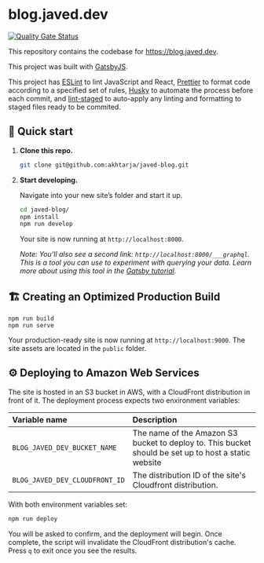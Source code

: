 # blog.javed.dev

[![Quality Gate Status](https://sonarcloud.io/api/project_badges/measure?project=akhtarja_javed-blog&metric=alert_status)](https://sonarcloud.io/dashboard?id=akhtarja_javed-blog)

This repository contains the codebase for https://blog.javed.dev.

This project was built with [GatsbyJS](https://www.gatsbyjs.org/).

This project has [ESLint](https://eslint.org/) to lint JavaScript and React, [Prettier](https://prettier.io/) to format code according to a specified set of rules, [Husky](https://github.com/typicode/husky) to automate the process before each commit, and [lint-staged](https://github.com/okonet/lint-staged) to auto-apply any linting and formatting to staged files ready to be commited.

## 🚀 Quick start

1.  **Clone this repo.**

    ```sh
    git clone git@github.com:akhtarja/javed-blog.git
    ```

1.  **Start developing.**

    Navigate into your new site’s folder and start it up.

    ```sh
    cd javed-blog/
    npm install
    npm run develop
    ```

    Your site is now running at `http://localhost:8000`.

    _Note: You'll also see a second link: _`http://localhost:8000/___graphql`_. This is a tool you can use to experiment with querying your data. Learn more about using this tool in the [Gatsby tutorial](https://www.gatsbyjs.org/tutorial/part-five/#introducing-graphiql)._

## 🏗 Creating an Optimized Production Build

```
npm run build
npm run serve
```

Your production-ready site is now running at `http://localhost:9000`. The site assets are located in the `public` folder.

## ⚙️ Deploying to Amazon Web Services

The site is hosted in an S3 bucket in AWS, with a CloudFront distribution in front of it. The deployment process expects two enxironment variables:

| Variable name                  | Description                                                                                          |
| :----------------------------- | :--------------------------------------------------------------------------------------------------- |
| `BLOG_JAVED_DEV_BUCKET_NAME`   | The name of the Amazon S3 bucket to deploy to. This bucket should be set up to host a static website |
| `BLOG_JAVED_DEV_CLOUDFRONT_ID` | The distribution ID of the site's Cloudfront distribution.                                           |

With both environment variables set:

```sh
npm run deploy
```

You will be asked to confirm, and the deployment will begin. Once complete, the script will invalidate the CloudFront distribution's cache. Press `q` to exit once you see the results.
